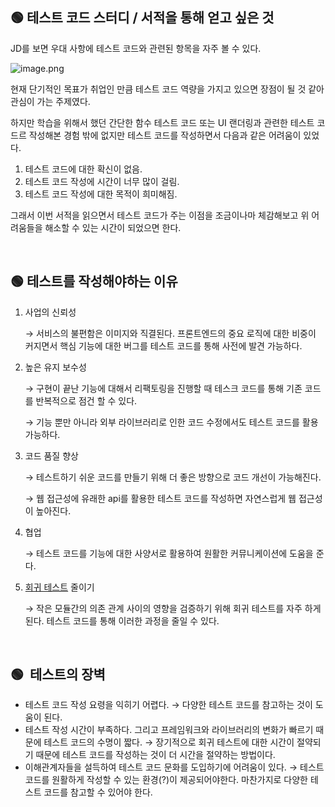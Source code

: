 ## 🟢 테스트 코드 스터디 / 서적을 통해 얻고 싶은 것

JD를 보면 우대 사항에 테스트 코드와 관련된 항목을 자주 볼 수 있다.

![image.png](attachment:8ca69563-29ab-4486-97ba-cfeab0df968c:image.png)

현재 단기적인 목표가 취업인 만큼 테스트 코드 역량을 가지고 있으면 장점이 될 것 같아 관심이 가는 주제였다.

하지만 학습을 위해서 했던 간단한 함수 테스트 코드 또는 UI 랜더링과 관련한 테스트 코드르 작성해본 경험 밖에 없지만 테스트 코드를 작성하면서 다음과 같은 어려움이 있었다.

1. 테스트 코드에 대한 확신이 없음.
2. 테스트 코드 작성에 시간이 너무 많이 걸림.
3. 테스트 코드 작성에 대한 목적이 희미해짐.

그래서 이번 서적을 읽으면서 테스트 코드가 주는 이점을 조금이나마 체감해보고 위 어려움들을 해소할 수 있는 시간이 되었으면 한다.

<br />

## 🟢 테스트를 작성해야하는 이유

1.  사업의 신뢰성

    → 서비스의 불편함은 이미지와 직결된다. 프론트엔드의 중요 로직에 대한 비중이 커지면서 핵심 기능에 대한 버그를 테스트 코드를 통해 사전에 발견 가능하다.

2.  높은 유지 보수성

    → 구현이 끝난 기능에 대해서 리팩토링을 진행할 때 테스크 코드를 통해 기존 코드를 반복적으로 점건 할 수 있다.

    → 기능 뿐만 아니라 외부 라이브러리로 인한 코드 수정에서도 테스트 코드를 활용 가능하다.

3.  코드 품질 향상

    → 테스트하기 쉬운 코드를 만들기 위해 더 좋은 방향으로 코드 개선이 가능해진다.

    → 웹 접근성에 유래한 api를 활용한 테스트 코드를 작성하면 자연스럽게 웹 접근성이 높아진다.

4.  협업

    → 테스트 코드를 기능에 대한 사양서로 활용하여 원활한 커뮤니케이션에 도움을 준다.

5.  [회귀 테스트](https://ko.wikipedia.org/wiki/%ED%9A%8C%EA%B7%80_%ED%85%8C%EC%8A%A4%ED%8A%B8) 줄이기

    → 작은 모듈간의 의존 관계 사이의 영향을 검증하기 위해 회귀 테스트를 자주 하게 된다. 테스트 코드를 통해 이러한 과정을 줄일 수 있다.

<br />


## 🟢  테스트의 장벽

- 테스트 코드 작성 요령을 익히기 어렵다.
  → 다양한 테스트 코드를 참고하는 것이 도움이 된다.
- 테스트 작성 시간이 부족하다. 그리고 프레임워크와 라이브러리의 변화가 빠르기 때문에 테스트 코드의 수명이 짧다.
  → 장기적으로 회귀 테스트에 대한 시간이 절약되기 때문에 테스트 코드를 작성하는 것이 더 시간을 절약하는 방법이다.
- 이해관계자들을 설득하여 테스트 코드 문화를 도입하기에 어려움이 있다.
  → 테스트 코드를 원활하게 작성할 수 있는 환경(?)이 제공되어야한다. 마찬가지로 다양한 테스트 코드를 참고할 수 있어야 한다.
